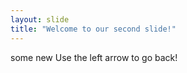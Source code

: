 ```yaml
---
layout: slide
title: "Welcome to our second slide!"
---
```

some new
Use the left arrow to go back!
